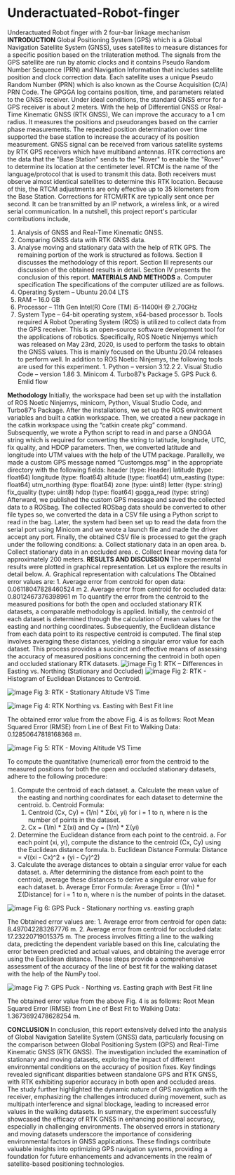 # Underactuated-Robot-finger
Underactuated Robot finger with 2 four-bar linkage mechanism
**INTRODUCTION**
Global Positioning System (GPS) which is a Global Navigation Satellite System (GNSS), uses satellites to measure distances for a specific position based on the trilateration method. The signals from the GPS satellite are run by atomic clocks and it contains Pseudo Random Number Sequence (PRN) and Navigation Information that includes satellite position and clock correction data. Each satellite uses a unique Pseudo Random Number (PRN) which is also known as the Course Acquisition (C/A) PRN Code. The GPGGA log contains position, time, and parameters related to the GNSS receiver. 
Under ideal conditions, the standard GNSS error for a GPS receiver is about 2 meters. With the help of Differential GNSS or Real-Time Kinematic GNSS (RTK GNSS), We can improve the accuracy to a 1 cm radius. It measures the positions and pseudoranges based on the carrier phase measurements. The repeated position determination over time supported the base station to increase the accuracy of its position measurement. GNSS signal can be received from various satellite systems by RTK GPS receivers which have multiband antennas. 
RTK corrections are the data that the "Base Station" sends to the "Rover" to enable the "Rover" to determine its location at the centimeter level. RTCM is the name of the language/protocol that is used to transmit this data. Both receivers must observe almost identical satellites to determine this RTK location. Because of this, the RTCM adjustments are only effective up to 35 kilometers from the Base Station. Corrections for RTCM/RTK are typically sent once per second. It can be transmitted by an IP network, a wireless link, or a wired serial communication.
In a nutshell, this project report's particular contributions include,
 1. Analysis of GNSS and Real-Time Kinematic GNSS.
 2. Comparing GNSS data with RTK GNSS data.
 3. Analyse moving and stationary data with the help of RTK GPS.
The remaining portion of the work is structured as follows. Section Ⅱ discusses the methodology of this report. Section Ⅲ represents our discussion of the obtained results in detail. Section Ⅳ presents the conclusion of this report.
**MATERIALS AND METHODS**
a. Computer specification
The specifications of the computer utilized are as follows.
   1. Operating System – Ubuntu 20.04 LTS
   2. RAM – 16.0 GB
   3. Processor – 11th Gen Intel(R) Core (TM) i5-11400H @ 2.70GHz
   4. System Type – 64-bit operating system, x64-based processor
b. Tools required
A Robot Operating System (ROS) is utilized to collect data from the GPS receiver. This is an open-source software development tool for the applications of robotics. Specifically, ROS Noetic Ninjemys which was released on May 23rd, 2020, is used to perform the tasks to obtain the GNSS values. This is mainly focused on the Ubuntu 20.04 releases to perform well. 
In addition to ROS Noetic Ninjemys, the following tools are used for this experiment.
	1. Python – version 3.12.2 
	2. Visual Studio Code – version 1.86 
	3. Minicom
	4. Turbo87’s Package
	5. GPS Puck
	6. Emlid flow

**Methodology**
 	Initially, the workspace had been set up with the installation of ROS Noetic Ninjemys, minicom, Python, Visual Studio Code, and Turbo87’s Package. After the installations, we set up the ROS environment variables and built a catkin workspace. Then, we created a new package in the catkin workspace using the “catkin create pkg” command. 
	Subsequently, we wrote a Python script to read in and parse a GNGGA string which is required for converting the string to latitude, longitude, UTC, fix quality, and HDOP parameters. Then, we converted latitude and longitude into UTM values with the help of the UTM package. Parallelly, we made a custom GPS message named “Customgps.msg” in the appropriate directory with the following fields:
	header (type: Header)
	latitude (type: float64)
	longitude (type: float64)
	altitude (type: float64)
	utm_easting (type: float64)
	utm_northing (type: float64)
	zone (type: uint8)
	letter (type: string)
	fix_quality (type: uint8)
	hdop (type: float64)
	gpgga_read (type: string)
Afterward, we published the custom GPS message and saved the collected data to a ROSbag. The collected ROSbag data should be converted to other file types so, we converted the data in a CSV file using a Python script to read in the bag. Later, the system had been set up to read the data from the serial port using Minicom and we wrote a launch file and made the driver accept any port. Finally, the obtained CSV file is processed to get the graph under the following conditions:
	a. Collect stationary data in an open area.
	b. Collect stationary data in an occluded area.
	c. Collect linear moving data for approximately 200 meters.
**RESULTS AND DISCUSSION**
The experimental results were plotted in graphical representation. Let us explore the results in detail below.
A. Graphical representation with calculations
The Obtained error values are:
	1. Average error from centroid for open data: 0.06118047828460524 m 
	2. Average error from centroid for occluded data: 0.8012467376398961 m
To quantify the error from the centroid to the measured positions for both the open and occluded stationary RTK datasets, a comparable methodology is applied. Initially, the centroid of each dataset is determined through the calculation of mean values for the easting and northing coordinates. Subsequently, the Euclidean distance from each data point to its respective centroid is computed. The final step involves averaging these distances, yielding a singular error value for each dataset. This process provides a succinct and effective means of assessing the accuracy of measured positions concerning the centroid in both open and occluded stationary RTK datasets.
![image](https://github.com/annadurai-ka/Underactuated-Robot-finger/assets/156352281/b49ca3b4-e488-446b-87a8-cfe9cb27c24a)
Fig 1: RTK – Differences in Easting vs. Northing (Stationary and Occluded)
![image](https://github.com/annadurai-ka/Underactuated-Robot-finger/assets/156352281/4ff09e02-6092-41a3-82b0-4859b8047d64)
Fig 2: RTK - Histogram of Euclidean Distances to Centroid.

![image](https://github.com/annadurai-ka/Underactuated-Robot-finger/assets/156352281/48c7b565-0ff4-4402-812e-3f400014128d)
Fig 3: RTK - Stationary Altitude VS Time

![image](https://github.com/annadurai-ka/Underactuated-Robot-finger/assets/156352281/ab6d7051-5140-470c-b40c-cc3c8878776e)
Fig 4: RTK Northing vs. Easting with Best Fit line

The obtained error value from the above Fig. 4 is as follows:
Root Mean Squared Error (RMSE) from Line of Best Fit to Walking Data: 0.12850647818168368 m.

![image](https://github.com/annadurai-ka/Underactuated-Robot-finger/assets/156352281/e1f94363-fdbe-4452-8102-0cbb6bff7735)
Fig 5: RTK - Moving Altitude VS Time

To compute the quantitative (numerical) error from the centroid to the measured positions for both the open and occluded stationary datasets, adhere to the following procedure:

1. Compute the centroid of each dataset.
	a. Calculate the mean value of the easting and northing coordinates for each dataset to determine the centroid.
	b. Centroid Formula:
	  1. Centroid (Cx, Cy) = (1/n) * Σ(xi, yi) for i = 1 to n, where n is the number of points in the dataset.
	  2. Cx = (1/n) * Σ(xi) and Cy = (1/n) * Σ(yi)
2. Determine the Euclidean distance from each point to the centroid.
	  a. For each point (xi, yi), compute the distance to the centroid (Cx, Cy) using the Euclidean distance formula.
	  b. Euclidean Distance Formula: Distance = √((xi - Cx)^2 + (yi - Cy)^2)
3. Calculate the average distances to obtain a singular error value for each dataset.
	  a. After determining the distance from each point to the centroid, average these distances to derive a singular error value for each dataset.
	  b. Average Error Formula: Average Error = (1/n) * Σ(Distance) for i = 1 to n, where n is the number of points in the dataset.

![image](https://github.com/annadurai-ka/Underactuated-Robot-finger/assets/156352281/7cde764a-422c-4b7e-8489-8057d6824d65) 
Fig 6: GPS Puck - Stationary northing vs. easting graph

The Obtained error values are:
	1. Average error from centroid for open data: 8.497042283267776 m.
	2. Average error from centroid for occluded data: 17.23220719015375 m.
The process involves fitting a line to the walking data, predicting the dependent variable based on this line, calculating the error between predicted and actual values, and obtaining the average error using the Euclidean distance. These steps provide a comprehensive assessment of the accuracy of the line of best fit for the walking dataset with the help of the NumPy tool.

![image](https://github.com/annadurai-ka/Underactuated-Robot-finger/assets/156352281/fd9f714d-bf7a-459d-8daa-72ece6d2708d)
Fig 7: GPS Puck - Northing vs. Easting graph with Best Fit line

The obtained error value from the above Fig. 4 is as follows:
Root Mean Squared Error (RMSE) from Line of Best Fit to Walking Data: 1.3673692478628254 m.

**CONCLUSION**
In conclusion, this report extensively delved into the analysis of Global Navigation Satellite System (GNSS) data, particularly focusing on the comparison between Global Positioning System (GPS) and Real-Time Kinematic GNSS (RTK GNSS). The investigation included the examination of stationary and moving datasets, exploring the impact of different environmental conditions on the accuracy of position fixes. Key findings revealed significant disparities between standalone GPS and RTK GNSS, with RTK exhibiting superior accuracy in both open and occluded areas. The study further highlighted the dynamic nature of GPS navigation with the receiver, emphasizing the challenges introduced during movement, such as multipath interference and signal blockage, leading to increased error values in the walking datasets.
In summary, the experiment successfully showcased the efficacy of RTK GNSS in enhancing positional accuracy, especially in challenging environments. The observed errors in stationary and moving datasets underscore the importance of considering environmental factors in GNSS applications. These findings contribute valuable insights into optimizing GPS navigation systems, providing a foundation for future enhancements and advancements in the realm of satellite-based positioning technologies.
